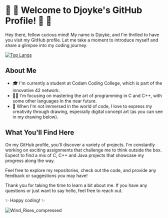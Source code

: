 # 🦄 🚀 Welcome to Djoyke's GitHub Profile! 🚀 🦄

Hey there, fellow curious mind! My name is Djoyke, and I'm thrilled to have you visit my GitHub profile. Let me take a moment to introduce myself and share a glimpse into my coding journey.

[![Top Langs](https://github-readme-stats.vercel.app/api/top-langs/?username=DjoykeAbyah&layout=donut-vertical&show_icons=true&theme=synthwave)](https://github.com/anuraghazra/github-readme-stats)

## About Me

- 🎓 I'm currently a student at Codam Coding College, which is part of the innovative 42 network.
- 👨‍💻 I'm focusing on mastering the art of programming in C and C++, with some other languages in the near future.
- 🎨 When I'm not immersed in the world of code, I love to express my creativity through drawing, especially digital concept art (as you can see in my drawing below).

## What You'll Find Here

On my GitHub profile, you'll discover a variety of projects. I'm constantly working on exciting assignments that challenge me to think outside the box. Expect to find a mix of C, C++ and Java projects that showcase my progress along the way.

Feel free to explore my repositories, check out the code, and provide any feedback or suggestions you may have!

Thank you for taking the time to learn a bit about me. If you have any questions or just want to say hello, feel free to reach out.

✨ Happy coding! ✨

![Wind_Rises_compressed](https://github.com/DjoykeAbyah/DjoykeAbyah/assets/115019123/bdd051e6-eef1-4c3d-9800-51a8db47896a)


<!--
**DjoykeAbyah/DjoykeAbyah** is a ✨ _special_ ✨ repository because its `README.md` (this file) appears on your GitHub profile.

Here are some ideas to get you started:

- 🔭 I’m currently working on ...
- 🌱 I’m currently learning ...
- 👯 I’m looking to collaborate on ...
- 🤔 I’m looking for help with ...
- 💬 Ask me about ...
- 📫 How to reach me: ...
- 😄 Pronouns: ...
- ⚡ Fun fact: ...
-->
